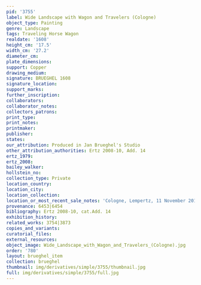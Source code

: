 ```yaml
---
pid: '3755'
label: Wide Landscape with Wagon and Travelers (Cologne)
object_type: Painting
genre: Landscape
tags: Traveling Horse Wagon
realdate: '1608'
height_cm: '17.5'
width_cm: '27.2'
diameter_cm: 
plate_dimensions: 
support: Copper
drawing_medium: 
signature: BRUEGHEL 1608
signature_location: 
support_marks: 
further_inscription: 
collaborators: 
collaborator_notes: 
collectors_patrons: 
print_type: 
print_notes: 
printmaker: 
publisher: 
states: 
our_attribution: Produced in Jan Brueghel's Studio
other_attribution_authorities: Ertz 2008-10, Add. 14
ertz_1979: 
ertz_2008: 
bailey_walker: 
hollstein_no: 
collection_type: Private
location_country: 
location_city: 
location_collection: 
location_or_most_recent_sale_notes: 'Cologne, Lempertz, 11 November 2010, lot #1034'
provenance: 6453|6454
bibliography: Ertz 2008-10, cat.Add. 14
exhibition_history: 
related_works: 3754|3873
copies_and_variants: 
curatorial_files: 
external_resources: 
object_image: Wide_Landscape_with_Wagon_and_Travelers_(Cologne).jpg
order: '780'
layout: brueghel_item
collection: brueghel
thumbnail: img/derivatives/simple/3755/thumbnail.jpg
full: img/derivatives/simple/3755/full.jpg
---
```

